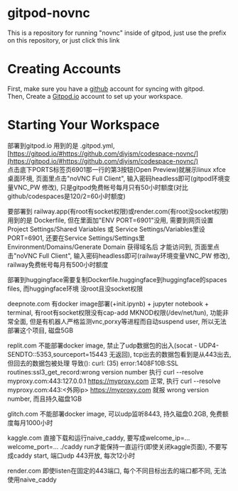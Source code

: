 # gitpod-novnc
This is a repository for running "novnc" inside of gitpod, just use the prefix on this repository, or just click this link   
# Creating Accounts  
First, make sure you have a [github](https://github.com/join?ref_cta=Sign+up&ref_loc=header+logged+out&ref_page=%2F&source=header-home) account for syncing with gitpod.  
Then, Create a [Gitpod.io](https://gitpod.io/login/) account to set up your workspace.  
# Starting Your Workspace
部署到gitpod.io 用到的是 .gitpod.yml,
[https://gitpod.io/#https://github.com/diyism/codespace-novnc/](https://gitpod.io/#https://github.com/diyism/codespace-novnc/)  
点击底下PORTS标签页6901那一行的第3按钮(Open Preview)就展示linux xfce桌面环境, 页面里点击"noVNC Full Client", 输入密码headless即可(gitpod环境变量VNC_PW 修改), 只是gitpod免费帐号每月只有50小时额度(对比github/codespaces是120/2=60小时额度)

要部署到 railway.app(有root有socket权限)或render.com(有root没socket权限) 用到的是 Dockerfile, 但在里面加"ENV PORT=6901"没用, 需要到网页设置 Project Settings/Shared Variables 或 Service Settings/Variables里设PORT=6901, 还要在Service Settings/Settings里Environment/Domains/Generate Domain 获得域名后 才能访问到, 页面里点击"noVNC Full Client", 输入密码headless即可(railway环境变量VNC_PW 修改), railway免费帐号每月有500小时额度

部署到huggingface需要复制Dockerfile.huggingface到huggingface的spaces files, 而huggingface环境 没root且没socket权限

deepnote.com 有docker image部署(+init.ipynb) + jupyter notebook + terminal, 有root有socket权限没有cap-add MKNOD权限(/dev/net/tun), 功能非常全面, 但是有机器人严格监测vnc,porxy等进程而自动suspend user, 所以无法部署这个项目, 磁盘5GB

replit.com   不能部署docker image, 禁止了udp数据包的出入(socat - UDP4-SENDTO:<source port detection server>:5353,sourceport=15443 无返回), tcp出去的数据包看到是从443出去, 但回去的数据包被处理 导致(): curl: (35) error:1408F10B:SSL routines:ssl3_get_record:wrong version number     执行  curl --resolve myproxy.com:443:127.0.0.1 https://myproxy.com  正常, 执行 curl --resolve myproxy.com:443:<外网ip> https://myproxy.com  就报 wrong version number, 而且持久磁盘1GB

glitch.com   不能部署docker image, 可以udp监听8443, 持久磁盘0.2GB, 免费额度每月1000小时

kaggle.com   直接下载和运行naive_caddy, 要写成welcome_ip=... welcome_port=... ./caddy run才能保持一直运行(即使关闭kaggle页面), 不要写成caddy start, 端口udp 443开放, 每次12小时

render.com   即使listen在固定的443端口, 每个不同目标出去的端口都不同, 无法使用naive_caddy
